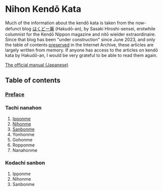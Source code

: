# Nihon Kendō Kata
Much of the information about the kendō kata is taken from the now-defunct blog [はくどー庵](https://hakudoh.com/%E3%83%88%E3%83%83%E3%83%97%E3%83%9A%E3%83%BC%E3%82%B8/) (Hakudō-an), by Sasaki Hiroshi-sensei, erstwhile columnist for the Kendō Nippon magazine and nitō wielder extraordinaire. Since that blog has been "under construction" since June 2023, and only the table of contents [preserved](https://web.archive.org/web/20210207125320/https://hakudoh.com/wp/study/page_0502/) in the Internet Archive, these articles are largely written from memory. If anyone has access to the articles on kendō kata by Hakudō-an, I would be very grateful to be able to read them again.

[The official manual (Japanese)](https://www.kendo.or.jp/wp/wp-content/uploads/2020/12/nippon_kendo_kata_manual.pdf)

## Table of contents
### [Preface](preface.md)
### Tachi nanahon
1. [Ipponme](tachi-ipponme.md)
2. [Nihonme](tachi-nihonme.md)
3. [Sanbonme](tachi-sanbonme.md)
4. Yonhonme
5. Gohonme
6. Ropponme
7. Nanahonme

### Kodachi sanbon
1. Ipponme
2. Nihonme
3. Sanbonme
